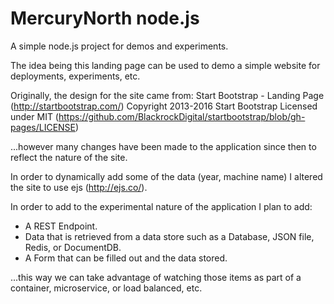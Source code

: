# MercuryNorth node.js
A simple node.js project for demos and experiments.

The idea being this landing page can be used to demo a simple website for deployments, experiments, etc.

Originally, the design for the site came from:
 Start Bootstrap - Landing Page (http://startbootstrap.com/)
 Copyright 2013-2016 Start Bootstrap
 Licensed under MIT (https://github.com/BlackrockDigital/startbootstrap/blob/gh-pages/LICENSE)

...however many changes have been made to the application since then to reflect the nature of the site.

In order to dynamically add some of the data (year, machine name) I altered the site to use ejs (http://ejs.co/).

In order to add to the experimental nature of the application I plan to add:

* A REST Endpoint.
* Data that is retrieved from a data store such as a Database, JSON file, Redis, or DocumentDB.
* A Form that can be filled out and the data stored.

...this way we can take advantage of watching those items as part of a container, microservice, or load balanced, etc.
